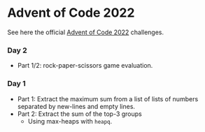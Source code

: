 # Advent of Code 2022

See here the official [Advent of Code 2022](https://adventofcode.com/2022) challenges.

### Day 2

- Part 1/2: rock-paper-scissors game evaluation.

### Day 1

- Part 1: Extract the maximum sum from a list of lists of numbers separated by new-lines and empty lines.
- Part 2: Extract the sum of the top-3 groups
    - Using max-heaps with `heapq`.
